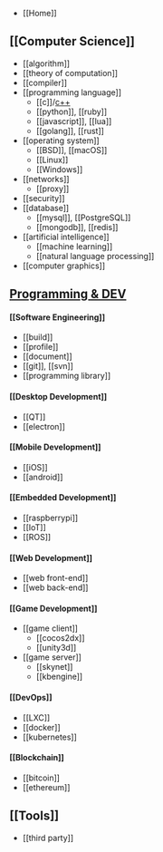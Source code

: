 - [[Home]]


## [[Computer Science]]
- [[algorithm]]
- [[theory of computation]]
- [[compiler]]
- [[programming language]]
  - [[c]]/[c++](cpp)
  - [[python]], [[ruby]]
  - [[javascript]], [[lua]]
  - [[golang]], [[rust]]
- [[operating system]]
  - [[BSD]], [[macOS]]
  - [[Linux]]
  - [[Windows]]
- [[networks]]
  - [[proxy]]
- [[security]]
- [[database]]
  - [[mysql]], [[PostgreSQL]]
  - [[mongodb]], [[redis]]
- [[artificial intelligence]]
  - [[machine learning]]
  - [[natural language processing]]
- [[computer graphics]]


## [Programming & DEV](programming-and-development)
#### [[Software Engineering]]
- [[build]]
- [[profile]]
- [[document]]
- [[git]], [[svn]]
- [[programming library]]
#### [[Desktop Development]]
- [[QT]]
- [[electron]]
#### [[Mobile Development]]
- [[iOS]]
- [[android]]
#### [[Embedded Development]]
- [[raspberrypi]]
- [[IoT]]
- [[ROS]]
#### [[Web Development]]
- [[web front-end]]
- [[web back-end]]
#### [[Game Development]]
- [[game client]]
  - [[cocos2dx]]
  - [[unity3d]]
- [[game server]]
  - [[skynet]]
  - [[kbengine]]
#### [[DevOps]]
- [[LXC]]
- [[docker]]
- [[kubernetes]]
#### [[Blockchain]]
- [[bitcoin]]
- [[ethereum]]


## [[Tools]]
- [[third party]]
